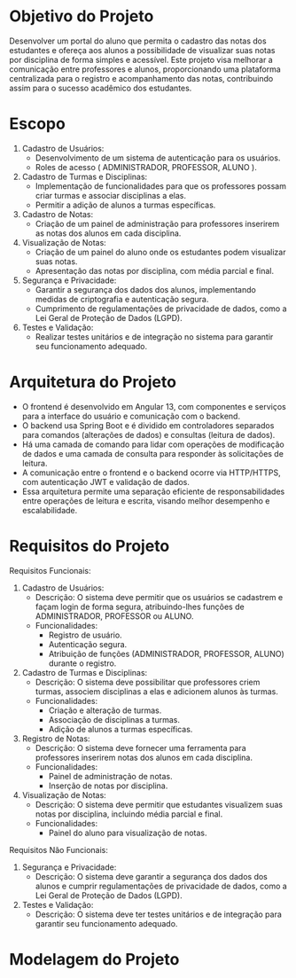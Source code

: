 # Objetivo do Projeto
Desenvolver um portal do aluno que permita o cadastro das notas dos estudantes e ofereça aos alunos a possibilidade de visualizar suas notas por disciplina de forma simples e acessível. Este projeto visa melhorar a comunicação entre professores e alunos, proporcionando uma plataforma centralizada para o registro e acompanhamento das notas, contribuindo assim para o sucesso acadêmico dos estudantes.

# Escopo
1. Cadastro de Usuários:
   * Desenvolvimento de um sistema de autenticação para os usuários.
   * Roles de acesso ( ADMINISTRADOR, PROFESSOR, ALUNO ).
2. Cadastro de Turmas e Disciplinas:
   * Implementação de funcionalidades para que os professores possam criar turmas e associar disciplinas a elas.
   * Permitir a adição de alunos a turmas específicas.
3. Cadastro de Notas:
   * Criação de um painel de administração para professores inserirem as notas dos alunos em cada disciplina.
4. Visualização de Notas:
   * Criação de um painel do aluno onde os estudantes podem visualizar suas notas.
   * Apresentação das notas por disciplina, com média parcial e final.
5. Segurança e Privacidade:
   * Garantir a segurança dos dados dos alunos, implementando medidas de criptografia e autenticação segura.
   * Cumprimento de regulamentações de privacidade de dados, como a Lei Geral de Proteção de Dados (LGPD).
6. Testes e Validação:
   * Realizar testes unitários e de integração no sistema para garantir seu funcionamento adequado.
     
# Arquitetura do Projeto
* O frontend é desenvolvido em Angular 13, com componentes e serviços para a interface do usuário e comunicação com o backend.
* O backend usa Spring Boot e é dividido em controladores separados para comandos (alterações de dados) e consultas (leitura de dados).
* Há uma camada de comando para lidar com operações de modificação de dados e uma camada de consulta para responder às solicitações de leitura.
* A comunicação entre o frontend e o backend ocorre via HTTP/HTTPS, com autenticação JWT e validação de dados.
* Essa arquitetura permite uma separação eficiente de responsabilidades entre operações de leitura e escrita, visando melhor desempenho e escalabilidade.

# Requisitos do Projeto
Requisitos Funcionais:
1. Cadastro de Usuários:
   * Descrição: O sistema deve permitir que os usuários se cadastrem e façam login de forma segura, atribuindo-lhes funções de ADMINISTRADOR, PROFESSOR ou ALUNO.
   * Funcionalidades:
     * Registro de usuário.
     * Autenticação segura.
     * Atribuição de funções (ADMINISTRADOR, PROFESSOR, ALUNO) durante o registro.
2. Cadastro de Turmas e Disciplinas:
   * Descrição: O sistema deve possibilitar que professores criem turmas, associem disciplinas a elas e adicionem alunos às turmas.
   * Funcionalidades:
     * Criação e alteração de turmas.
     * Associação de disciplinas a turmas.
     * Adição de alunos a turmas específicas.
3. Registro de Notas:
   * Descrição: O sistema deve fornecer uma ferramenta para professores inserirem notas dos alunos em cada disciplina.
   * Funcionalidades:
     * Painel de administração de notas.
     * Inserção de notas por disciplina.
4. Visualização de Notas:
   * Descrição: O sistema deve permitir que estudantes visualizem suas notas por disciplina, incluindo média parcial e final.
   * Funcionalidades:
     * Painel do aluno para visualização de notas.
   
Requisitos Não Funcionais:
1. Segurança e Privacidade:
   * Descrição: O sistema deve garantir a segurança dos dados dos alunos e cumprir regulamentações de privacidade de dados, como a Lei Geral de Proteção de Dados (LGPD).
2. Testes e Validação:
   * Descrição: O sistema deve ter testes unitários e de integração para garantir seu funcionamento adequado.

# Modelagem do Projeto
